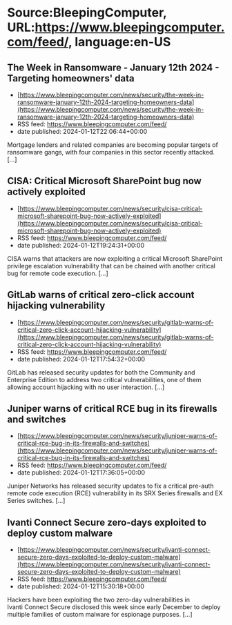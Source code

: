 # Source:BleepingComputer, URL:https://www.bleepingcomputer.com/feed/, language:en-US

## The Week in Ransomware - January 12th 2024 - Targeting homeowners' data
 - [https://www.bleepingcomputer.com/news/security/the-week-in-ransomware-january-12th-2024-targeting-homeowners-data](https://www.bleepingcomputer.com/news/security/the-week-in-ransomware-january-12th-2024-targeting-homeowners-data)
 - RSS feed: https://www.bleepingcomputer.com/feed/
 - date published: 2024-01-12T22:06:44+00:00

Mortgage lenders and related companies are becoming popular targets of ransomware gangs, with four companies in this sector recently attacked. [...]

## CISA: Critical Microsoft SharePoint bug now actively exploited
 - [https://www.bleepingcomputer.com/news/security/cisa-critical-microsoft-sharepoint-bug-now-actively-exploited](https://www.bleepingcomputer.com/news/security/cisa-critical-microsoft-sharepoint-bug-now-actively-exploited)
 - RSS feed: https://www.bleepingcomputer.com/feed/
 - date published: 2024-01-12T19:24:31+00:00

CISA warns that attackers are now exploiting a critical Microsoft SharePoint privilege escalation vulnerability that can be chained with another critical bug for remote code execution. [...]

## GitLab warns of critical zero-click account hijacking vulnerability
 - [https://www.bleepingcomputer.com/news/security/gitlab-warns-of-critical-zero-click-account-hijacking-vulnerability](https://www.bleepingcomputer.com/news/security/gitlab-warns-of-critical-zero-click-account-hijacking-vulnerability)
 - RSS feed: https://www.bleepingcomputer.com/feed/
 - date published: 2024-01-12T17:54:32+00:00

GitLab has released security updates for both the Community and Enterprise Edition to address two critical vulnerabilities, one of them allowing account hijacking with no user interaction. [...]

## Juniper warns of critical RCE bug in its firewalls and switches
 - [https://www.bleepingcomputer.com/news/security/juniper-warns-of-critical-rce-bug-in-its-firewalls-and-switches](https://www.bleepingcomputer.com/news/security/juniper-warns-of-critical-rce-bug-in-its-firewalls-and-switches)
 - RSS feed: https://www.bleepingcomputer.com/feed/
 - date published: 2024-01-12T17:36:05+00:00

Juniper Networks has released security updates to fix a critical pre-auth remote code execution (RCE) vulnerability in its SRX Series firewalls and EX Series switches. [...]

## Ivanti Connect Secure zero-days exploited to deploy custom malware
 - [https://www.bleepingcomputer.com/news/security/ivanti-connect-secure-zero-days-exploited-to-deploy-custom-malware](https://www.bleepingcomputer.com/news/security/ivanti-connect-secure-zero-days-exploited-to-deploy-custom-malware)
 - RSS feed: https://www.bleepingcomputer.com/feed/
 - date published: 2024-01-12T15:30:18+00:00

Hackers have been exploiting the two zero-day vulnerabilities in Ivanti Connect Secure disclosed this week since early December to deploy multiple families of custom malware for espionage purposes. [...]

